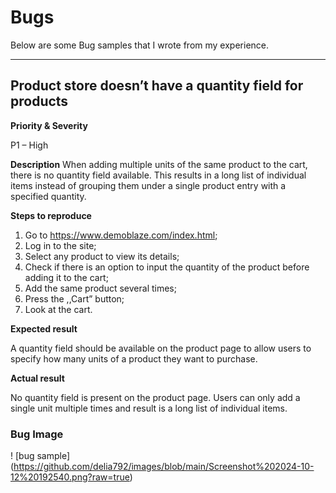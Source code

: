 # Bugs 

Below are some Bug samples that I wrote from my experience. 

----------------- 
## Product store doesn’t have a quantity field for products 

**Priority & Severity**

P1 – High 

**Description** 
When adding multiple units of the same product to the cart, there is no quantity field available. This results in a long list of individual items instead of grouping them under a single product entry with a specified quantity. 

**Steps to reproduce**
1. Go to https://www.demoblaze.com/index.html;   
2. Log in to the site; 
3. Select any product to view its details; 
4. Check if there is an option to input the quantity of the product before adding it to the cart; 
5. Add the same product several times; 
6. Press the ,,Cart” button; 
7. Look at the cart.

**Expected result**

A quantity field should be available on the product page to allow users to specify how many units of a product they want to purchase. 

**Actual result**

No quantity field is present on the product page. Users can only add a single unit multiple times and result is a long list of individual items. 

### Bug Image 

! [bug sample] (https://github.com/delia792/images/blob/main/Screenshot%202024-10-12%20192540.png?raw=true) 

